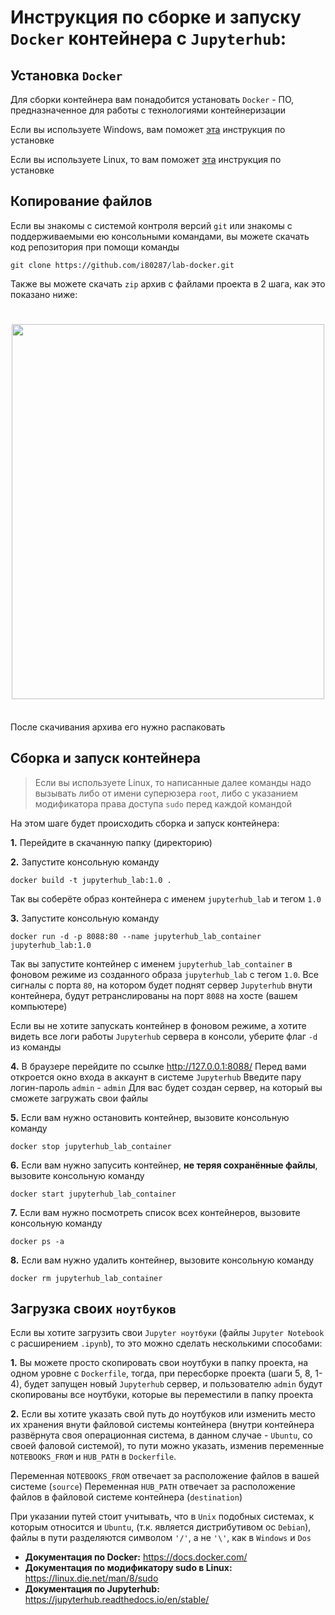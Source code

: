 # Инструкция по сборке и запуску `Docker` контейнера с `Jupyterhub`:

Установка `Docker`
----------------------
Для сборки контейнера вам понадобится установать `Docker` - ПО, 
предназначенное для работы с технологиями контейнеризации

Если вы используете Windows, вам поможет [эта](https://docs.docker.com/desktop/installwindows-install/) инструкция по установке

Если вы используете Linux, то вам поможет [эта](https://docs.docker.com/engine/install/ubuntu/) инструкция по установке

Копирование файлов
----------------------
Если вы знакомы с системой контроля версий `git` или знакомы с поддерживаемыми ею 
консольными командами, вы можете скачать код репозитория при помощи команды
    
    git clone https://github.com/i80287/lab-docker.git

Также вы можете скачать `zip` архив c файлами проекта в 2 шага, как это показано ниже:
<h1 align="center">
<img src="https://i.ibb.co/jRk35YK/rep-download-instr.png" style="width:500px;height:600px;">
</h1><br>
После скачивания архива его нужно распаковать

Сборка и запуск контейнера
----------------------
> Если вы используете Linux, то написанные далее команды надо вызывать
> либо от имени суперюзера `root`, либо с указанием модификатора права 
> доступа `sudo` перед каждой командой

На этом шаге будет проиcходить сборка и запуск контейнера:

**1.** Перейдите в скачанную папку (директорию)

**2.** Запустите консольную команду 
    
    docker build -t jupyterhub_lab:1.0 .

Так вы соберёте образ контейнера с именем `jupyterhub_lab` и тегом `1.0`

**3.** Запустите консольную команду 

    docker run -d -p 8088:80 --name jupyterhub_lab_container jupyterhub_lab:1.0

Так вы запустите контейнер с именем `jupyterhub_lab_container` в фоновом режиме из созданного
образа `jupyterhub_lab` с тегом `1.0`. Все сигналы с порта `80`, на котором будет поднят сервер
`Jupyterhub` внути контейнера, будут ретранслированы на порт `8088` на хосте (вашем компьютере)

Если вы не хотите запускать контейнер в фоновом режиме, а хотите видеть все логи работы
`Jupyterhub` сервера в консоли, уберите флаг `-d` из команды

**4.** В браузере перейдите по ссылке http://127.0.0.1:8088/
Перед вами откроется окно входа в аккаунт в системе `Jupyterhub`
Введите пару логин-пароль `admin` - `admin`
Для вас будет создан сервер, на который вы сможете загружать свои файлы

**5.** Если вам нужно остановить контейнер, вызовите консольную команду

    docker stop jupyterhub_lab_container

**6.** Если вам нужно запусить контейнер, **не теряя сохранённые файлы**, вызовите консольную команду

    docker start jupyterhub_lab_container

**7.** Если вам нужно посмотреть список всех контейнеров, вызовите консольную команду

    docker ps -a

**8.** Если вам нужно удалить контейнер, вызовите консольную команду

    docker rm jupyterhub_lab_container

Загрузка своих `ноутбуков`
----------------------
Если вы хотите загрузить свои `Jupyter ноутбуки` (файлы `Jupyter Notebook` с расширением `.ipynb`), то это можно сделать несколькими способами:

**1.** Вы можете просто скопировать свои ноутбуки в папку проекта, на одном уровне с `Dockerfile`, тогда, 
при пересборке проекта (шаги 5, 8, 1-4), будет запущен новый `Jupyterhub` сервер, и пользователю `admin` 
будут скопированы все ноутбуки, которые вы переместили в папку проекта

**2.** Если вы хотите указать свой путь до ноутбуков или изменить место их хранения внути файловой системы контейнера 
(внутри контейнера развёрнута своя операционная система, в данном случае - `Ubuntu`, со своей фаловой системой),
то пути можно указать, изменив переменные `NOTEBOOKS_FROM` и `HUB_PATH` в `Dockerfile`. 

Переменная `NOTEBOOKS_FROM` отвечает за расположение файлов в вашей системе (`source`) 
Переменная `HUB_PATH` отвечает за расположение файлов в файловой системе контейнера (`destination`) 

При указании путей стоит учитывать, что в `Unix` подобных системах, к которым относится и `Ubuntu`, 
(т.к. является дистрибутивом ос `Debian`), файлы в пути разделяются символом `'/'`, а не `'\'`, как в `Windows` и `Dos`

- **Документация по Docker:** https://docs.docker.com/
- **Документация по модификатору sudo в Linux:** https://linux.die.net/man/8/sudo
- **Документация по Jupyterhub:** https://jupyterhub.readthedocs.io/en/stable/
